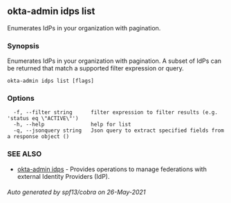 ## okta-admin idps list

Enumerates IdPs in your organization with pagination.

### Synopsis

Enumerates IdPs in your organization with pagination. A subset of IdPs can be returned that match a supported filter expression or query.

```
okta-admin idps list [flags]
```

### Options

```
  -f, --filter string      filter expression to filter results (e.g. 'status eq \"ACTIVE\"')
  -h, --help               help for list
  -q, --jsonquery string   Json query to extract specified fields from a response object ()
```

### SEE ALSO

* [okta-admin idps](okta-admin_idps.md)	 - Provides operations to manage federations with external Identity Providers (IdP).

###### Auto generated by spf13/cobra on 26-May-2021
